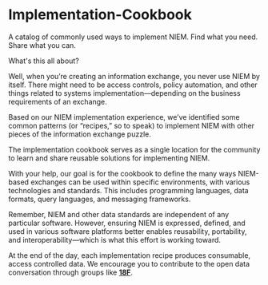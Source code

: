 Implementation-Cookbook
======================

A catalog of commonly used ways to implement NIEM. Find what you need. Share what you can.


What's this all about?

Well, when you’re creating an information exchange, you never use NIEM by itself. There might need to be access controls, policy automation, and other things related to systems implementation—depending on the business requirements of an exchange.

Based on our NIEM implementation experience, we’ve identified some common patterns (or “recipes,” so to speak) to implement NIEM with other pieces of the information exchange puzzle.

The implementation cookbook serves as a single location for the community to learn and share reusable solutions for implementing NIEM.

With your help, our goal is for the cookbook to define the many ways NIEM-based exchanges can be used within specific environments, with various technologies and standards. This includes programming languages, data formats, query languages, and messaging frameworks. 

Remember, NIEM and other data standards are independent of any particular software. However, ensuring NIEM is expressed, defined, and used in various software platforms better enables reusability, portability, and interoperability—which is what this effort is working toward. 

At the end of the day, each implementation recipe produces consumable, access controlled data. We encourage you to contribute to the open data conversation through groups like **[18F](https://github.com/18f)**. 



